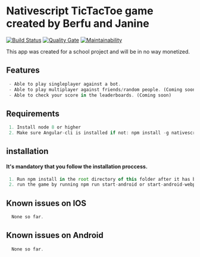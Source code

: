 # Nativescript TicTacToe game created by Berfu and Janine

[![Build Status][build-status]][build-url]
[![Quality Gate][quality-gate]][quality-gate]
[![Maintainability][maintainability]][maintainability]

[build-status]:https://travis-ci.org/btaluy/TicTacToe.svg
[build-url]:https://travis-ci.org/btaluy/TicTacToe
[quality-gate]: https://sonarcloud.io/api/project_badges/measure?project=Project-tac-toe&metric=alert_status
[maintainability]: https://sonarcloud.io/api/project_badges/measure?project=Project-tac-toe&metric=sqale_rating


This app was created for a school project and will be in no way monetized.

## Features
```javascript
 - Able to play singleplayer against a bot.
 - Able to play multiplayer against friends/random people. (Coming soon)
 - Able to check your score in the leaderboards. (Coming soon)
```

## Requirements
```javascript
 1. Install node 8 or higher
 2. Make sure Angular-cli is installed if not: npm install -g nativescript
```

## installation
#### It's mandatory that you follow the installation proccess.
```javascript
 1. Run npm install in the root directory of this folder after it has been downloaded.
 2. run the game by running npm run start-android or start-android-webpack for a webpack version.
```

## Known issues on IOS
```javascript
  None so far.
```

## Known issues on Android
```javascript
  None so far.
```
